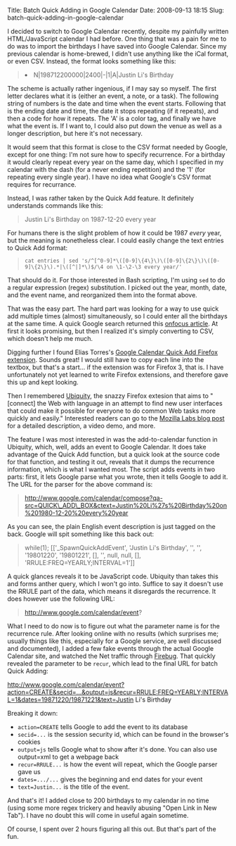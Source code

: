 Title: Batch Quick Adding in Google Calendar
Date: 2008-09-13 18:15
Slug: batch-quick-adding-in-google-calendar

I decided to switch to Google Calendar recently, despite my painfully
written HTML/JavaScript calendar I had before. One thing that was a pain
for me to do was to import the birthdays I have saved into Google
Calendar. Since my previous calendar is home-brewed, I didn't use
anything like the iCal format, or even CSV. Instead, the format looks
something like this:  

> <li>
> N|198712200000|2400|-|1|A|Justin Li's Birthday
>
> </li>
> </code>

The scheme is actually rather ingenious, if I may say so myself. The
first letter declares what it is (either an event, a note, or a task).
The following string of numbers is the date and time when the event
starts. Following that is the ending date and time, the date it stops
repeating (if it repeats), and then a code for how it repeats. The 'A'
is a color tag, and finally we have what the event is. If I want to, I
could also put down the venue as well as a longer description, but here
it's not necessary.

It would seem that this format is close to the CSV format needed by
Google, except for one thing: I'm not sure how to specify recurrence.
For a birthday it would clearly repeat every year on the same day, which
I specified in my calendar with the dash (for a never ending repetition)
and the '1' (for repeating every single year). I have no idea what
Google's CSV format requires for recurrance.

Instead, I was rather taken by the Quick Add feature. It definitely
understands commands like this:  

> Justin Li's Birthday on 1987-12-20 every year
> </p>

For humans there is the slight problem of how it could be 1987 <span
style="font-style:italic;">every</span> year, but the meaning is
nonetheless clear. I could easily change the text entries to Quick Add
format:  

> `cat entries | sed 's/^[^0-9]*\([0-9]\{4\}\)\([0-9]\{2\}\)\([0-9]\{2\}\).*|\([^|]*\)$/\4 on \1-\2-\3 every year/'`
> </p>

That should do it. For those interested in Bash scripting, I'm using
`sed` to do a regular expression (regex) substitution. I picked out the
year, month, date, and the event name, and reorganized them into the
format above.

That was the easy part. The hard part was looking for a way to use quick
add multiple times (almost) simultaneously, so I could enter all the
birthdays at the same time. A quick Google search returned this [onfocus
article](http://www.onfocus.com/2006/04/3799). At first it looks
promising, but then I realized it's simply converting to CSV, which
doesn't help me much.

Digging further I found Elias Torres's [Google Calendar Quick Add
Firefox extension](https://addons.mozilla.org/en-US/firefox/addon/2405).
Sounds great! I would still have to copy each line into the textbox, but
that's a start... if the extension was for Firefox 3, that is. I have
unfortunately not yet learned to write Firefox extensions, and therefore
gave this up and kept looking.

Then I remembered [Ubiquity](https://wiki.mozilla.org/Labs/Ubiquity),
the snazzy Firefox extesion that aims to "[connect] the Web with
language in an attempt to find new user interfaces that could make it
possible for everyone to do common Web tasks more quickly and easily."
Interested readers can go to the [Mozilla Labs blog
post](http://labs.mozilla.com/2008/08/introducing-ubiquity/) for a
detailed description, a video demo, and more.

The feature I was most interested in was the add-to-calendar function in
Ubiquity, which, well, adds an event to Google Calendar. It does take
advantage of the Quick Add function, but a quick look at the source code
for that function, and testing it out, reveals that it dumps the
recurrence information, which is what I wanted most. The script adds
events in two parts: first, it lets Google parse what you wrote, then it
tells Google to add it. The URL for the parser for the above command
is:  

> http://www.google.com/calendar/compose?qa-src=QUICK\_ADD\_BOX&ctext=Justin%20Li%27s%20Birthday%20on%201980-12-20%20every%20year
> </p>

As you can see, the plain English event description is just tagged on
the back. Google will spit something like this back out:  

> while(1); [['\_SpawnQuickAddEvent', 'Justin Li's Birthday', '', '',
> '19801220', '19801221', [], '', null, null, [],
> 'RRULE:FREQ=YEARLY;INTERVAL=1']]
> </p>

A quick glances reveals it to be JavaScript code. Ubiquity than takes
this and forms anther query, which I won't go into. Suffice to say it
doesn't use the RRULE part of the data, which means it disregards the
recurrence. It does however use the following URL:  

> http://www.google.com/calendar/event?
> </p>

What I need to do now is to figure out what the parameter name is for
the recurrence rule. After looking online with no results (which
surprises me; usually things like this, especially for a Google service,
are well discussed and documented), I added a few fake events through
the actual Google Calendar site, and watched the Net traffic through
[Firebug](http://getfirebug.com/). That quickly revealed the parameter
to be `recur`, which lead to the final URL for batch Quick Adding:

http://www.google.com/calendar/event?action=CREATE&secid=...&output=js&recur=RRULE:FREQ=YEARLY;INTERVAL=1&dates=19871220/19871221&text=Justin
Li's Birthday

Breaking it down:

-   `action=CREATE` tells Google to add the event to its database
-   `secid=...` is the session security id, which can be found in the
    browser's cookies
-   `output=js` tells Google what to show after it's done. You can also
    use output=xml to get a webpage back
-   `recur=RRULE...` is how the event will repeat, which the Google
    parser gave us
-   `dates=.../...` gives the beginning and end dates for your event
-   `text=Justin...` is the title of the event.

And that's it! I added close to 200 birthdays to my calendar in no time
(using some more regex trickery and heavily abusing "Open Link in New
Tab"). I have no doubt this will come in useful again sometime.

Of course, I spent over 2 hours figuring all this out. But that's part
of the fun.

